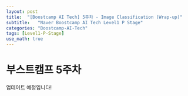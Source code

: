 ```yaml
---
layout: post
title:  "[Boostcamp AI Tech] 5주차 - Image Classification (Wrap-up)"
subtitle:   "Naver Boostcamp AI Tech Level1 P Stage"
categories: "Boostcamp-AI-Tech"
tags: [Level1-P-Stage]
use_math: true
---
```


# 부스트캠프 5주차

업데이트 예정입니다!
